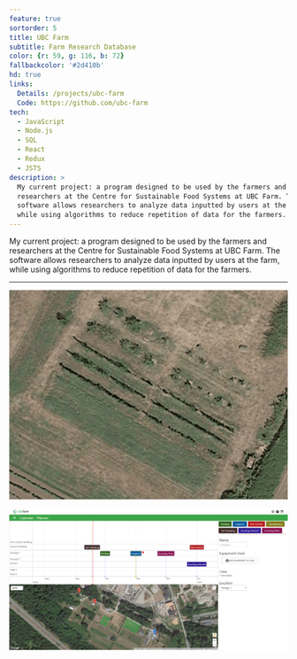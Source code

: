 ```yaml
---
feature: true
sortorder: 5
title: UBC Farm
subtitle: Farm Research Database
color: {r: 59, g: 116, b: 72}
fallbackcolor: '#2d410b'
hd: true
links:
  Details: /projects/ubc-farm
  Code: https://github.com/ubc-farm
tech:
  - JavaScript
  - Node.js
  - SQL
  - React
  - Redux
  - JSTS
description: >
  My current project: a program designed to be used by the farmers and
  researchers at the Centre for Sustainable Food Systems at UBC Farm. The
  software allows researchers to analyze data inputted by users at the farm,
  while using algorithms to reduce repetition of data for the farmers.
---
```

My current project:
a program designed to be used by the farmers and researchers at
the Centre for Sustainable Food Systems at UBC Farm.
The software allows researchers to analyze data inputted by users at the farm,
while using algorithms to reduce repetition of data for the farmers.

___

![Drawing a field](/images/ubc-farm/draw-field.gif)

![Farming planner](/images/ubc-farm/planner.png)
